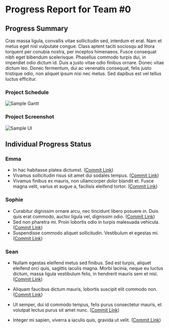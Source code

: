 # Progress Report for Team #0

## Progress Summary 
Cras massa ligula, convallis vitae sollicitudin sed, interdum et erat. Nam et metus eget nisl vulputate congue. Class aptent taciti sociosqu ad litora torquent per conubia nostra, per inceptos himenaeos. Fusce consequat nibh eget bibendum scelerisque. Phasellus commodo turpis dui, in imperdiet odio dictum id. Duis a justo vitae odio finibus ornare. Donec vitae dictum leo. Donec fermentum, dui ac venenatis consequat, felis justo tristique odio, non aliquet ipsum nisi nec metus. Sed dapibus est vel tellus luctus efficitur.

### Project Schedule
![Sample Gantt](/imgs/sample-gantt.png)

### Project Screenshot
![Sample UI](/imgs/sample-ui.png)


## Individual Progress Status
### Emma
* In hac habitasse platea dictumst. ([Commit Link](https://github.com/kw-dhshin/2023-KW-OSS/commit/a7c17f2cf6ce58103eebca50c4dfda1f8bf2bb80))
* Vivamus sollicitudin risus sit amet dui sodales tempus. ([Commit Link](https://github.com/kw-dhshin/2023-KW-OSS/commit/a7c17f2cf6ce58103eebca50c4dfda1f8bf2bb80))
* Vivamus finibus ex mauris, non ullamcorper dolor blandit et. Fusce magna velit, varius et augue a, facilisis eleifend tortor. ([Commit Link](https://github.com/kw-dhshin/2023-KW-OSS/commit/a7c17f2cf6ce58103eebca50c4dfda1f8bf2bb80))

### Sophie
* Curabitur dignissim ornare arcu, nec tincidunt libero posuere in. Duis quis erat commodo, auctor ligula vel, dignissim odio. ([Commit Link](https://github.com/kw-dhshin/2023-KW-OSS/commit/a7c17f2cf6ce58103eebca50c4dfda1f8bf2bb80))
* Sed non pharetra mi. Proin lobortis odio in turpis malesuada vehicula. ([Commit Link](https://github.com/kw-dhshin/2023-KW-OSS/commit/a7c17f2cf6ce58103eebca50c4dfda1f8bf2bb80))
* Suspendisse commodo aliquet sollicitudin. Vestibulum et egestas mi. ([Commit Link](https://github.com/kw-dhshin/2023-KW-OSS/commit/a7c17f2cf6ce58103eebca50c4dfda1f8bf2bb80))

### Sean

* Nullam egestas eleifend metus sed finibus. Sed est turpis, aliquet eleifend orci quis, sagittis iaculis magna. Morbi lacinia, neque eu luctus dictum, massa ligula vestibulum felis, in hendrerit mauris sem et nisl. ([Commit Link](https://github.com/kw-dhshin/2023-KW-OSS/commit/a7c17f2cf6ce58103eebca50c4dfda1f8bf2bb80))

* Aliquam faucibus dictum mauris, lobortis suscipit elit commodo non. ([Commit Link](https://github.com/kw-dhshin/2023-KW-OSS/commit/a7c17f2cf6ce58103eebca50c4dfda1f8bf2bb80))

* Ut semper, dui id commodo tempus, felis purus consectetur mauris, et volutpat lectus purus sit amet nunc. ([Commit Link](https://github.com/kw-dhshin/2023-KW-OSS/commit/a7c17f2cf6ce58103eebca50c4dfda1f8bf2bb80))

* Integer mi sapien, viverra a iaculis quis, gravida ut velit. ([Commit Link](https://github.com/kw-dhshin/2023-KW-OSS/commit/a7c17f2cf6ce58103eebca50c4dfda1f8bf2bb80))
